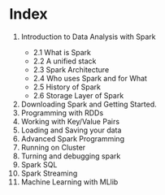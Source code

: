 
# Index

<ol>
<li>Introduction to Data Analysis with Spark</li>
<ul>
<li>2.1 What is Spark</li>
<li>2.2 A unified stack</li>
<li>2.3 Spark Architecture</li>
<li>2.4 Who uses Spark and for What</li>
<li>2.5 History of Spark</li>
<li>2.6 Storage Layer of Spark</li>
</ul>

<li>Downloading Spark and Getting Started.</li>

<li>Programming with RDDs</li>

<li>Working with Key/Value Pairs</li>

<li> Loading and Saving your data</li>

<li>Advanced Spark Programming</li>

<li>Running on Cluster</li>

<li>Turning and debugging spark</li>

<li>Spark SQL</li>

<li>Spark Streaming</li>

<li>Machine Learning with MLlib</li>

</ol>
